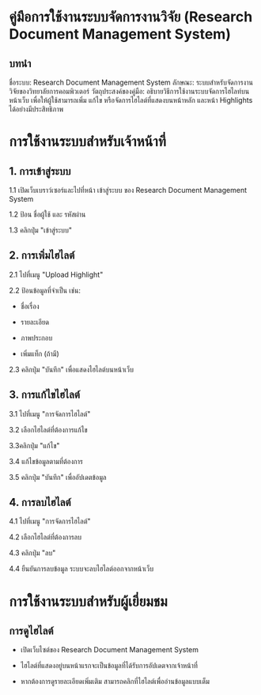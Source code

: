 # คู่มือการใช้งานระบบจัดการงานวิจัย (Research Document Management System)

## บทนำ

ชื่อระบบ: Research Document Management System
ลักษณะ: ระบบสำหรับจัดการงานวิจัยของวิทยาลัยการคอมพิวเตอร์
วัตถุประสงค์ของคู่มือ: อธิบายวิธีการใช้งานระบบจัดการไฮไลท์บนหน้าเว็บ เพื่อให้ผู้ใช้สามารถเพิ่ม แก้ไข หรือจัดการไฮไลต์ที่แสดงบนหน้าหลัก และหน้า Highlights ได้อย่างมีประสิทธิภาพ

# การใช้งานระบบสำหรับเจ้าหน้าที่

## 1. การเข้าสู่ระบบ

1.1 เปิดเว็บเบราว์เซอร์และไปที่หน้า เข้าสู่ระบบ ของ Research Document Management System

1.2 ป้อน ชื่อผู้ใช้ และ รหัสผ่าน

1.3 คลิกปุ่ม "เข้าสู่ระบบ"

## 2. การเพิ่มไฮไลต์

2.1 ไปที่เมนู "Upload Highlight"

2.2 ป้อนข้อมูลที่จำเป็น เช่น:

 - ชื่อเรื่อง

 - รายละเอียด

 - ภาพประกอบ

 - เพิ่มแท็ก (ถ้ามี)

2.3 คลิกปุ่ม "บันทึก" เพื่อแสดงไฮไลต์บนหน้าเว็บ

## 3. การแก้ไขไฮไลต์

3.1 ไปที่เมนู "การจัดการไฮไลต์"

3.2 เลือกไฮไลต์ที่ต้องการแก้ไข

3.3คลิกปุ่ม "แก้ไข"

3.4 แก้ไขข้อมูลตามที่ต้องการ

3.5 คลิกปุ่ม "บันทึก" เพื่ออัปเดตข้อมูล

## 4. การลบไฮไลต์

4.1 ไปที่เมนู "การจัดการไฮไลต์"

4.2 เลือกไฮไลต์ที่ต้องการลบ

4.3 คลิกปุ่ม "ลบ"

4.4 ยืนยันการลบข้อมูล ระบบจะลบไฮไลต์ออกจากหน้าเว็บ

# การใช้งานระบบสำหรับผู้เยี่ยมชม

##  การดูไฮไลต์

- เปิดเว็บไซต์ของ Research Document Management System

- ไฮไลต์ที่แสดงอยู่บนหน้าแรกจะเป็นข้อมูลที่ได้รับการอัปเดตจากเจ้าหน้าที่

- หากต้องการดูรายละเอียดเพิ่มเติม สามารถคลิกที่ไฮไลต์เพื่ออ่านข้อมูลแบบเต็ม
